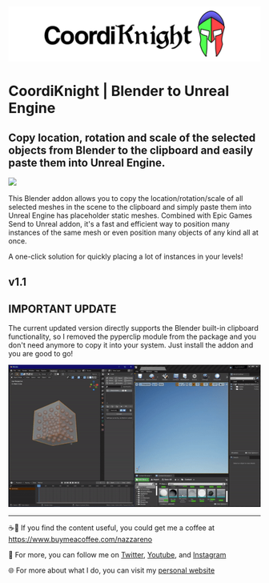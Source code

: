 <a>![](pics/CoordiKnight_logotype_onWhite.jpg)</a>

# CoordiKnight | Blender to Unreal Engine
## Copy location, rotation and scale of the selected objects from Blender to the clipboard and easily paste them into Unreal Engine.

<a>![](pics/Transform2UE_01_600px.gif)</a>

This Blender addon allows you to copy the location/rotation/scale of all selected meshes in the scene to the clipboard and simply paste them into Unreal Engine has placeholder static meshes. Combined with Epic Games Send to Unreal addon, it's a fast and efficient way to position many instances of the same mesh or even position many objects of any kind all at once.

A one-click solution for quickly placing a lot of instances in your levels!


## v1.1

## IMPORTANT UPDATE
The current updated version directly supports the Blender built-in clipboard functionality, so I removed the pyperclip module from the package and you don't need anymore to copy it into your system.
Just install the addon and you are good to go!

<a>![](pics/Transform2UE_02_600px.gif)</a>

---
☕🤎 If you find the content useful, you could get me a coffee at https://www.buymeacoffee.com/nazzareno

🙏 For more, you can follow me on <a href="https://twitter.com/nazzagnl">Twitter</a>, <a href="http://www.youtube.com/c/NazzarenoGiannelliCG">Youtube</a>, and <a href="https://www.instagram.com/nazzarenogiannelli">Instagram</a>

:globe_with_meridians: For more about what I do, you can visit my [personal website](https://www.nazzarenogiannelli.com/)
